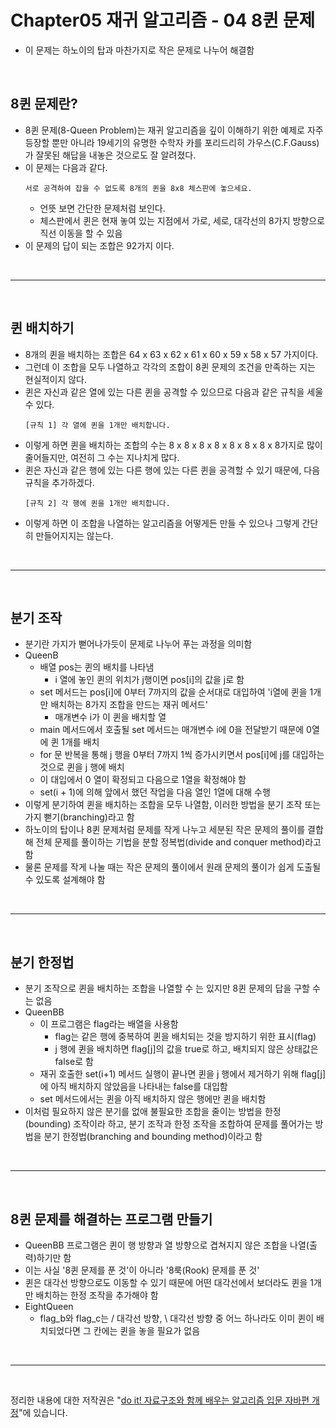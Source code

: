 # Chapter05 재귀 알고리즘 - 04 8퀸 문제
- 이 문제는 하노이의 탑과 마찬가지로 작은 문제로 나누어 해결함

<br>

## 8퀸 문제란?
- 8퀸 문제(8-Queen Problem)는 재귀 알고리즘을 깊이 이해하기 위한 예제로 자주 등장할 뿐만 아니라 19세기의 유명한 수학자 카를 포리드리히 가우스(C.F.Gauss)가 잘못된 해답을 내놓은 것으로도 잘 알려졌다.
- 이 문제는 다음과 같다.
  ```
  서로 공격하여 잡을 수 없도록 8개의 퀸을 8x8 체스판에 놓으세요.
  ```
  - 언뜻 보면 간단한 문제처럼 보인다.
  - 체스판에서 퀸은 현재 놓여 있는 지점에서 가로, 세로, 대각선의 8가지 방향으로 직선 이동을 할 수 있음
- 이 문제의 답이 되는 조합은 92가지 이다.

<br>

---

<br>

## 퀸 배치하기
- 8개의 퀸을 배치하는 조합은 64 x 63 x 62 x 61 x 60 x 59 x 58 x 57 가지이다.
- 그런데 이 조합을 모두 나열하고 각각의 조합이 8퀸 문제의 조건을 만족하는 지는 현실적이지 않다.
- 퀸은 자신과 같은 열에 있는 다른 퀸을 공격할 수 있으므로 다음과 같은 규칙을 세울 수 있다.
  ```
  [규칙 1] 각 열에 퀸을 1개만 배치합니다.
  ```
- 이렇게 하면 퀸을 배치하는 조합의 수는 8 x 8 x 8 x 8 x 8 x 8 x 8 x 8가지로 많이 줄어들지만, 여전히 그 수는 지나치게 많다.
- 퀸은 자신과 같은 행에 있는 다른 행에 있는 다른 퀸을 공격할 수 있기 때문에, 다음 규칙을 추가하겠다.
  ```
  [규칙 2] 각 행에 퀸을 1개만 배치합니다.
  ```
- 이렇게 하면 이 조합을 나열하는 알고리즘을 어떻게든 만들 수 있으나 그렇게 간단히 만들어지지는 않는다.

<br>

---

<br>

## 분기 조작
- 분기란 가지가 뻗어나가듯이 문제로 나누어 푸는 과정을 의미함
- QueenB
  - 배열 pos는 퀸의 배치를 나타냄
    - i 열에 놓인 퀸의 위치가 j행이면 pos[i]의 값을 j로 함
  - set 메서드는 pos[i]에 0부터 7까지의 값을 순서대로 대입하여 'i열에 퀸을 1개만 배치하는 8가지 조합을 만드는 재귀 메서드'
    - 매개변수 i가 이 퀸을 배치할 열
  - main 메서드에서 호출될 set 메서드는 매개변수 i에 0을 전달받기 때문에 0열에 퀸 1개를 배치
  - for 문 반복을 통해 j 행을 0부터 7까지 1씩 증가시키면서 pos[i]에 j를 대입하는 것으로 퀸을 j 행에 배치
  - 이 대입에서 0 열이 확정되고 다음으로 1열을 확정해야 함
  - set(i + 1)에 의해 앞에서 했던 작업을 다음 열인 1열에 대해 수행
- 이렇게 분기하여 퀸을 배치하는 조합을 모두 나열함, 이러한 방법을 분기 조작 또는 가지 뻗기(branching)라고 함
- 하노이의 탑이나 8퀸 문제처럼 문제를 작게 나누고 세분된 작은 문제의 풀이를 결합해 전체 문제를 풀이하는 기법을 분할 정복법(divide and conquer method)라고 함
- 물론 문제를 작게 나눌 때는 작은 문제의 풀이에서 원래 문제의 풀이가 쉽게 도출될 수 있도록 설계해야 함

<br>

---

<br>

## 분기 한정법
- 분기 조작으로 퀸을 배치하는 조합을 나열할 수 는 있지만 8퀸 문제의 답을 구할 수 는 없음
- QueenBB
  - 이 프로그램은 flag라는 배열을 사용함
    - flag는 같은 행에 중복하여 퀸을 배치되는 것을 방지하기 위한 표시(flag)
    - j 행에 퀸을 배치하면 flag[j]의 값을 true로 하고, 배치되지 않은 상태값은 false로 함
  - 재귀 호출한 set(i+1) 메서드 실행이 끝나면 퀸을 j 행에서 제거하기 위해 flag[j]에 아직 배치하지 않았음을 나타내는 false를 대입함
  - set 메서드에서는 퀸을 아직 배치하지 않은 행에만 퀸을 배치함
- 이처럼 필요하지 않은 분기를 없애 불필요한 조합을 줄이는 방법을 한정(bounding) 조작이라 하고, 분기 조작과 한정 조작을 조합하여 문제를 풀어가는 방법을 분기 한정법(branching and bounding method)이라고 함

<br>

---

<br>

## 8퀸 문제를 해결하는 프로그램 만들기
- QueenBB 프로그램은 퀸이 행 방향과 열 방향으로 겹쳐지지 않은 조합을 나열(출력)하기만 함
- 이는 사실 '8퀸 문제를 푼 것'이 아니라 '8룩(Rook) 문제를 푼 것'
- 퀸은 대각선 방향으로도 이동할 수 있기 때문에 어떤 대각선에서 보더라도 퀸을 1개만 배치하는 한정 조작을 추가해야 함
- EightQueen
  - flag_b와 flag_c는 / 대각선 방향, \ 대각선 방향 중 어느 하나라도 이미 퀸이 배치되었다면 그 칸에는 퀸을 놓을 필요가 없음

<br>

---

<br>

정리한 내용에 대한 저작권은 "[do it! 자료구조와 함께 배우는 알고리즘 입문 자바편 개정](https://www.aladin.co.kr/search/wsearchresult.aspx?SearchTarget=All&SearchWord=Do+it%21+%EC%9E%90%EB%A3%8C%EA%B5%AC%EC%A1%B0%EC%99%80+%ED%95%A8%EA%BB%98+%EB%B0%B0%EC%9A%B0%EB%8A%94+%EC%95%8C%EA%B3%A0%EB%A6%AC%EC%A6%98+%EC%9E%85%EB%AC%B8+%3A+%EC%9E%90%EB%B0%94+%ED%8E%B8)"에 있습니다.